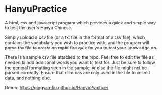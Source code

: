# HanyuPractice
A html, css and javascript program which provides a quick and simple way to test the user's Hanyu Chinese.

Simply upload a csv file (or a txt file in the format of a csv file), which contains the vocabulary you wish to practice with, and the program will parse the file to create an rapid-fire quiz for you to test your knowledge on.

There is a sample csv file attached to the repo. Feel free to edit the file as needed to add additional words you want to test for. Just be sure to follow the general formatting seen in the sample, or else the file might not be parsed correctly. Ensure that commas are only used in the file to delimit data, and nothing else.

Demo: https://qingyao-liu.github.io/HanyuPractice/
